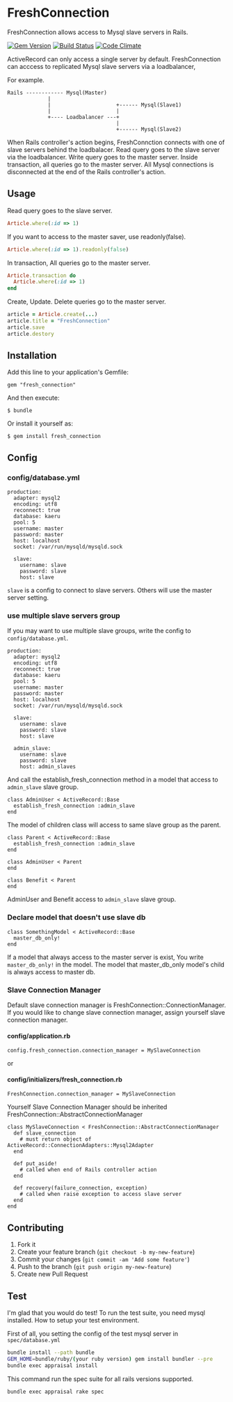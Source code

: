 # FreshConnection

FreshConnection allows access to Mysql slave servers in Rails.

[![Gem Version](https://badge.fury.io/rb/fresh_connection.svg)](http://badge.fury.io/rb/fresh_connection) [![Build Status](https://travis-ci.org/tsukasaoishi/fresh_connection.svg?branch=master)](https://travis-ci.org/tsukasaoishi/fresh_connection) [![Code Climate](https://codeclimate.com/github/tsukasaoishi/fresh_connection/badges/gpa.svg)](https://codeclimate.com/github/tsukasaoishi/fresh_connection)

ActiveRecord can only access a single server by default.
FreshConnection can acccess to replicated Mysql slave servers via a loadbalancer,

For example.
```
Rails ------------ Mysql(Master)
             |
             |                     +------ Mysql(Slave1)
             |                     |
             +---- Loadbalancer ---+
                                   |
                                   +------ Mysql(Slave2)
```

When Rails controller's action begins, FreshConnction connects with one of slave servers behind the loadbalacer.
Read query goes to the slave server via the loadbalancer.
Write query goes to the master server. Inside transaction, all queries go to the master server.
All Mysql connections is disconnected at the end of the Rails controller's action.


## Usage

Read query goes to the slave server.

```ruby
Article.where(:id => 1)
```

If you want to access to the master saver, use readonly(false).

```ruby
Article.where(:id => 1).readonly(false)
```

In transaction, All queries go to the master server.

```ruby
Article.transaction do
  Article.where(:id => 1)
end
```

Create, Update. Delete queries go to the master server.

```ruby
article = Article.create(...)
article.title = "FreshConnection"
article.save
article.destory
```


## Installation

Add this line to your application's Gemfile:

    gem "fresh_connection"

And then execute:

    $ bundle

Or install it yourself as:

    $ gem install fresh_connection


## Config
### config/database.yml

    production:
      adapter: mysql2
      encoding: utf8
      reconnect: true
      database: kaeru
      pool: 5
      username: master
      password: master
      host: localhost
      socket: /var/run/mysqld/mysqld.sock

      slave:
        username: slave
        password: slave
        host: slave

```slave``` is a config to connect to slave servers.
Others will use the master server setting.

### use multiple slave servers group
If you may want to use multiple slave groups, write the config to ```config/database.yml```.

    production:
      adapter: mysql2
      encoding: utf8
      reconnect: true
      database: kaeru
      pool: 5
      username: master
      password: master
      host: localhost
      socket: /var/run/mysqld/mysqld.sock

      slave:
        username: slave
        password: slave
        host: slave

      admin_slave:
        username: slave
        password: slave
        host: admin_slaves

And call the establish_fresh_connection method in a model that access to ```admin_slave``` slave group.

    class AdminUser < ActiveRecord::Base
      establish_fresh_connection :admin_slave
    end

The model of children class will access to same slave group as the parent.

    class Parent < ActiveRecord::Base
      establish_fresh_connection :admin_slave
    end

    class AdminUser < Parent
    end

    class Benefit < Parent
    end

AdminUser and Benefit access to ```admin_slave``` slave group.


### Declare model that doesn't use slave db

    class SomethingModel < ActiveRecord::Base
      master_db_only!
    end

If a model that always access to the master server is exist, You write ```master_db_only!```  in the model.
The model that master_db_only model's child is always access to master db.

### Slave Connection Manager
Default slave connection manager is FreshConnection::ConnectionManager.
If you would like to change slave connection manager, assign yourself slave connection manager.

#### config/application.rb

    config.fresh_connection.connection_manager = MySlaveConnection

or

#### config/initializers/fresh_connection.rb

    FreshConnection.connection_manager = MySlaveConnection


Yourself Slave Connection Manager should be inherited FreshConnection::AbstractConnectionManager

    class MySlaveConnection < FreshConnection::AbstractConnectionManager
      def slave_connection
        # must return object of ActiveRecord::ConnectionAdapters::Mysql2Adapter
      end

      def put_aside!
        # called when end of Rails controller action
      end

      def recovery(failure_connection, exception)
        # called when raise exception to access slave server
      end
    end


## Contributing

1. Fork it
2. Create your feature branch (`git checkout -b my-new-feature`)
3. Commit your changes (`git commit -am 'Add some feature'`)
4. Push to the branch (`git push origin my-new-feature`)
5. Create new Pull Request

## Test

I'm glad that you would do test!
To run the test suite, you need mysql installed.
How to setup your test environment.

First of all, you setting the config of the test mysql server in ```spec/database.yml```

```bash
bundle install --path bundle
GEM_HOME=bundle/ruby/(your ruby version) gem install bundler --pre
bundle exec appraisal install
```

This command run the spec suite for all rails versions supported.

```base
bundle exec appraisal rake spec
```

